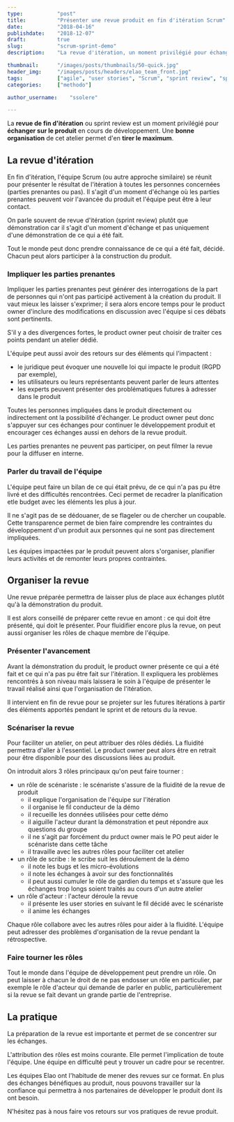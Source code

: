 ```yaml
---
type:           "post"
title:          "Présenter une revue produit en fin d'itération Scrum"
date:           "2018-04-16"
publishdate:    "2018-12-07"
draft:          true
slug:           "scrum-sprint-demo"
description:    "La revue d'itération, un moment privilégié pour échanger sur le produit en cours de développement"

thumbnail:      "/images/posts/thumbnails/50-quick.jpg"
header_img:     "/images/posts/headers/elao_team_front.jpg"
tags:           ["agile", "user stories", "Scrum", "sprint review", "sprint demo", "revue itération", "revue produit"]
categories:     ["methodo"]

author_username:    "ssolere"

---
```


La **revue de fin d'itération** ou sprint review est un moment privilégié pour **échanger sur le produit** en cours de développement. Une **bonne organisation** de cet atelier permet d'en **tirer le maximum**.<!--more-->

## La revue d'itération

En fin d'itération, l'équipe Scrum (ou autre approche similaire) se réunit pour présenter le résultat de l'itération à toutes les personnes concernées (parties prenantes ou pas). Il s'agit d'un moment d'échange où les parties prenantes peuvent voir l'avancée du produit et l'équipe peut être à leur contact.

On parle souvent de revue d'itération (sprint review) plutôt que démonstration car il s'agit d'un moment d'échange et pas uniquement d'une démonstration de ce qui a été fait.

Tout le monde peut donc prendre connaissance de ce qui a été fait, décidé. Chacun peut alors participer à la construction du produit.

### Impliquer les parties prenantes

Impliquer les parties prenantes peut générer des interrogations de la part de personnes qui n'ont pas participé activement à la création du produit. Il vaut mieux les laisser s'exprimer; il sera alors encore temps pour le product owner d'inclure des modifications en discussion avec l'équipe si ces débats sont pertinents.

S'il y a des divergences fortes, le product owner peut choisir de traiter ces points pendant un atelier dédié.

L'équipe peut aussi avoir des retours sur des éléments qui l'impactent :

* le juridique peut évoquer une nouvelle loi qui impacte le produit (RGPD par exemple),
* les utilisateurs ou leurs représentants peuvent parler de leurs attentes
* les experts peuvent présenter des problématiques futures à adresser dans le produit

Toutes les personnes impliquées dans le produit directement ou indirectement ont la possibilité d'échanger. Le product owner peut donc s'appuyer sur ces échanges pour continuer le développement produit et encourager ces échanges aussi en dehors de la revue produit.

Les parties prenantes ne peuvent pas participer, on peut filmer la revue pour la diffuser en interne.

### Parler du travail de l'équipe

L'équipe peut faire un bilan de ce qui était prévu, de ce qui n'a pas pu être livré et des difficultés rencontrées. Ceci permet de recadrer la planification etle budget avec les éléments les plus à jour.

Il ne s'agit pas de se dédouaner, de se flageler ou de chercher un coupable.  Cette transparence permet de bien faire comprendre les contraintes du développement d'un produit aux personnes qui ne sont pas directement impliquées.

Les équipes impactées par le produit peuvent alors s'organiser, planifier leurs activités et de remonter leurs propres contraintes.

## Organiser la revue

Une revue préparée permettra de laisser plus de place aux échanges plutôt qu'à la démonstration du produit.

Il est alors conseillé de préparer cette revue en amont : ce qui doit être présenté, qui doit le présenter. Pour fluidifier encore plus la revue, on peut aussi organiser les rôles de chaque membre de l'équipe.

### Présenter l'avancement

Avant la démonstration du produit, le product owner présente ce qui a été fait et ce qui n'a pas pu être fait sur l'itération. Il expliquera les problèmes  rencontrés à son niveau mais laissera le soin à l'équipe de présenter le travail réalisé ainsi que l'organisation de l'itération. 

Il intervient en fin de revue pour se projeter sur les futures itérations à partir des éléments apportés pendant le sprint et de retours du la revue. 

### Scénariser la revue

Pour faciliter un atelier, on peut attribuer des rôles dédiés. La fluidité permettra d'aller à l'essentiel. Le product owner peut alors être en retrait pour être disponible pour des discussions liées au produit.

On introduit alors 3 rôles principaux qu'on peut faire tourner :

* un rôle de scénariste : le scénariste s'assure de la fluidité de la revue de produit
	* il explique l'organisation de l'équipe sur l'itération
	* il organise le fil conducteur de la démo
	* il recueille les données utilisées pour cette démo
	* il aiguille l'acteur durant la démonstration et peut répondre aux questions du groupe
	* il ne s'agit par forcément du prduct owner mais le PO peut aider le scénariste dans cette tâche
	* il travaille avec les autres rôles pour faciliter cet atelier
* un rôle de scribe : le scribe suit les déroulement de la démo
	* il note les bugs et les micro-évolutions
	* il note les échanges à avoir sur des fonctionnalités
	* il peut aussi cumuler le rôle de gardien du temps et s'assure que les échanges trop longs soient traités au cours d'un autre atelier
* un rôle d'acteur : l'acteur déroule la revue
	* il présente les user stories en suivant le fil décidé avec le scénariste
	* il anime les échanges

Chaque rôle collabore avec les autres rôles pour aider à la fluidité. L'équipe peut adresser des problèmes d'organisation de la revue pendant la rétrospective.

### Faire tourner les rôles

Tout le monde dans l'équipe de développement peut prendre un rôle. On peut laisser à chacun le droit de ne pas endosser un rôle en particulier, par exemple le rôle d'acteur qui demande de parler en public, particulièrement si la revue se fait devant un grande partie de l'entreprise.

## La pratique

La préparation de la revue est importante et permet de se concentrer sur les échanges.

L'attribution des rôles est moins courante. Elle permet l'implication de toute l'équipe. Une équipe en difficulté peut y trouver un cadre pour se recentrer.

Les équipes Elao ont l'habitude de mener des revues sur ce format. En plus des échanges bénéfiques au produit, nous pouvons travailler sur la confiance qui permettra à nos partenaires de développer le produit dont ils ont besoin.

N'hésitez pas à nous faire vos retours sur vos pratiques de revue produit.
